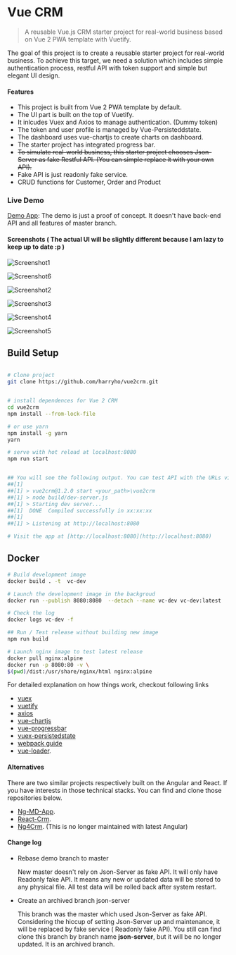 # Vue CRM

> A reusable Vue.js CRM starter project for real-world business based on Vue 2 PWA template with Vuetify.

The goal of this project is to create a reusable starter project for real-world business. To achieve this target, we need a solution which includes simple authentication process, restful API with token support and simple but elegant UI design.


#### Features

* This project is built from Vue 2 PWA template by default.
* The UI part is built on the top of Vuetify.
* It inlcudes Vuex and Axios to manage authentication. (Dummy token)
* The token and user profile is managed by Vue-Persisteddstate.
* The dashboard uses vue-chartjs to create charts on dashboard.
* The starter project has integrated progress bar.
* ~~To simulate real-world business, this starter project chooses Json-Server as fake Restful API. (You can simple replace it with your own API).~~
* Fake API is just readonly fake service.
* CRUD functions for Customer, Order and Product


### Live Demo

[Demo App](https://vue-app-demo.harryho.org):  The demo is just a proof of concept. It doesn't have back-end API and all features of master branch.

#### Screenshots ( The actual UI will be slightly different because I am lazy to keep up to date :p )

![Screenshot1](screenshots/screenshot-1.jpg)

![Screenshot6](screenshots/screenshot-6.jpg)

![Screenshot2](screenshots/screenshot-2.jpg)

![Screenshot3](screenshots/screenshot-3.jpg)

![Screenshot4](screenshots/screenshot-4.jpg)

![Screenshot5](screenshots/screenshot-5.jpg)

## Build Setup

``` bash

# Clone project
git clone https://github.com/harryho/vue2crm.git


# install dependences for Vue 2 CRM
cd vue2crm
npm install --from-lock-file

# or use yarn
npm install -g yarn
yarn

# serve with hot reload at localhost:8080
npm run start


## You will see the following output. You can test API with the URLs via browser.
##[1]
##[1] > vue2crm@1.2.0 start <your_path>\vue2crm
##[1] > node build/dev-server.js
##[1] > Starting dev server...
##[1]  DONE  Compiled successfully in xx:xx:xx
##[1]
##[1] > Listening at http://localhost:8080

# Visit the app at [http://localhost:8080](http://localhost:8080)

```

## Docker 


```bash
# Build development image
docker build . -t  vc-dev

# Launch the development image in the backgroud
docker run --publish 8080:8080  --detach --name vc-dev vc-dev:latest

# Check the log
docker logs vc-dev -f 

## Run / Test release without building new image
npm run build

# Launch nginx image to test latest release
docker pull nginx:alpine
docker run -p 8080:80 -v \
$(pwd)/dist:/usr/share/nginx/html nginx:alpine


```



For detailed explanation on how things work, checkout following links

* [vuex](https://vuex.vuejs.org/en/)
* [vuetify](https://vuetifyjs.com/)
* [axios](https://github.com/mzabriskie/axios/)
* [vue-chartjs](https://github.com/apertureless/vue-chartjs)
* [vue-progressbar](https://github.com/hilongjw/vue-progressbar)
* [vuex-persistedstate](https://github.com/robinvdvleuten/vuex-persistedstate)
* [webpack guide](http://vuejs-templates.github.io/webpack/)
* [vue-loader](http://vuejs.github.io/vue-loader).




#### Alternatives

There are two similar projects respectively built on the Angular and React. If you have interests in those technical stacks. You can find and clone those repositories below.

* [Ng-MD-App](https://github.com/harryho/ng-md-app.git).
* [React-Crm](https://github.com/harryho/react-crm.git).
* [Ng4Crm](https://github.com/harryho/ng4crm.git). (This is no longer maintained with latest Angular)


#### Change log

* Rebase demo branch to master

  New master doesn't rely on Json-Server as fake API. It will only have Readonly fake API. It means any new or updated data will be stored to any physical file. All test data will be rolled back after system restart.

* Create an archived branch json-server

  This branch was the master which used Json-Server as fake API. Considering the hiccup of setting Json-Server up and maintenance, it will be replaced by fake service ( Readonly fake API). You still can find clone this branch by branch name __json-server__, but it will be no longer updated. It is an archived branch.
